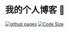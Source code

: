 # 我的个人博客 📖

[![github pages](https://github.com/Allenxuxu/Allenxuxu.github.io/actions/workflows/build.yml/badge.svg)](https://github.com/Allenxuxu/Allenxuxu.github.io/actions/workflows/build.yml)
[![Code Size](https://img.shields.io/github/languages/code-size/Allenxuxu/Allenxuxu.github.io.svg?style=flat)](https://img.shields.io/github/languages/code-size/Allenxuxu/Allenxuxu.github.io.svg?style=flat)


